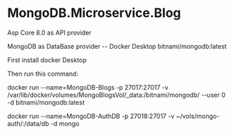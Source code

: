 # MongoDB.Microservice.Blog
Asp Core 8.0 as API provider

MongoDB as DataBase provider -- Docker Desktop bitnami/mongodb:latest

First install docker Desktop

Then run this command:

docker run --name=MongoDB-Blogs  -p 27017:27017 -v /var/lib/docker/volumes/MongoBlogsVol/_data:/bitnami/mongodb/ --user 0  -d bitnami/mongodb:latest

docker run --name=MongoDB-AuthDB  -p 27018:27017 -v  ~/vols/mongo-auth/:/data/db -d mongo



